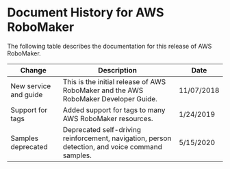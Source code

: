 # Document History for AWS RoboMaker<a name="doc-history"></a>

The following table describes the documentation for this release of AWS RoboMaker\.


| Change | Description | Date | 
| --- | --- | --- | 
| New service and guide | This is the initial release of AWS RoboMaker and the AWS RoboMaker Developer Guide\. | 11/07/2018 | 
| Support for tags | Added support for tags to many AWS RoboMaker resources\. | 1/24/2019 | 
| Samples deprecated | Deprecated self\-driving reinforcement, navigation, person detection, and voice command samples\. | 5/15/2020 | 
